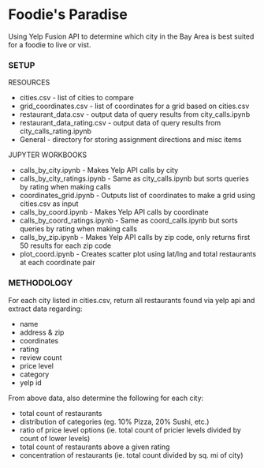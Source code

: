 # Foodie's Paradise

Using Yelp Fusion API to determine which city in the Bay Area is best suited for a foodie to live or vist.


### SETUP

RESOURCES
* cities.csv - list of cities to compare
* grid_coordinates.csv - list of coordinates for a grid based on cities.csv
* restaurant_data.csv - output data of query results from city_calls.ipynb
* restaurant_data_rating.csv - output data of query results from city_calls_rating.ipynb
* General - directory for storing assignment directions and misc items

JUPYTER WORKBOOKS
* calls_by_city.ipynb - Makes Yelp API calls by city
* calls_by_city_ratings.ipynb - Same as city_calls.ipynb but sorts queries by rating when making calls
* coordinates_grid.ipynb - Outputs list of coordinates to make a grid using cities.csv as input
* calls_by_coord.ipynb - Makes Yelp API calls by coordinate
* calls_by_coord_ratings.ipynb - Same as coord_calls.ipynb but sorts queries by rating when making calls
* calls_by_zip.ipynb - Makes Yelp API calls by zip code, only returns first 50 results for each zip code
* plot_coord.ipynb - Creates scatter plot using lat/lng and total restaurants at each coordinate pair


### METHODOLOGY

For each city listed in cities.csv, return all restaurants found via yelp api and
extract data regarding:

- name
- address & zip
- coordinates
- rating
- review count
- price level
- category
- yelp id


From above data, also determine the following for each city:

- total count of restaurants
- distribution of categories (eg. 10% Pizza, 20% Sushi, etc.)
- ratio of price level options (ie. total count of pricier levels divided by count of lower levels)
- total count of restaurants above a given rating
- concentration of restaurants (ie. total count divided by sq. mi of city)